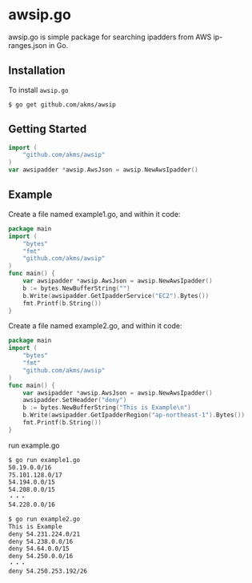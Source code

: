 # awsip.go
awsip.go is simple package for searching ipadders from AWS ip-ranges.json in Go.

## Installation
To install `awsip.go`

`$ go get github.com/akms/awsip`

## Getting Started
```go
import (
    "github.com/akms/awsip"
)
var awsipadder *awsip.AwsJson = awsip.NewAwsIpadder()
``` 

## Example
Create a file named example1.go, and within it code: 
```go
package main
import (
    "bytes"
    "fmt"
    "github.com/akms/awsip"
)
func main() {
    var awsipadder *awsip.AwsJson = awsip.NewAwsIpadder()
    b := bytes.NewBufferString("")
    b.Write(awsipadder.GetIpadderService("EC2").Bytes())
    fmt.Printf(b.String())
}
```
Create a file named example2.go, and within it code:

```go
package main
import (
    "bytes"
    "fmt"
    "github.com/akms/awsip"
)
func main() {
    var awsipadder *awsip.AwsJson = awsip.NewAwsIpadder()
    awsipadder.SetHeadder("deny")
    b := bytes.NewBufferString("This is Example\n")
    b.Write(awsipadder.GetIpadderRegion("ap-northeast-1").Bytes())
    fmt.Printf(b.String())
}
```

run example.go
```bash
$ go run example1.go
50.19.0.0/16
75.101.128.0/17
54.194.0.0/15
54.208.0.0/15
・・・
54.228.0.0/16
```

```bash
$ go run example2.go
This is Example
deny 54.231.224.0/21
deny 54.238.0.0/16
deny 54.64.0.0/15
deny 54.250.0.0/16
・・・
deny 54.250.253.192/26
```
